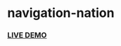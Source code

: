 # navigation-nation

<h3><a href="https://jonnathanriquelmo.github.io/navigation-nation/"><strong>LIVE DEMO</strong></a></h3>
